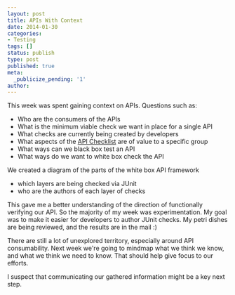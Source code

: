 ```yaml
---
layout: post
title: APIs With Context
date: 2014-01-30
categories:
- Testing
tags: []
status: publish
type: post
published: true
meta:
  _publicize_pending: '1'
author: 
---
```

This week was spent gaining context on APIs. Questions such as:

*   Who are the consumers of the APIs
*   What is the minimum viable check we want in place for a single API
*   What checks are currently being created by developers
*   What aspects of the [API Checklist](http://www.testinggeek.com/testing-restful-webservices-or-api-testing-remember-papas-be-sfo-deed-help-gc-and-dvla-pc) are of value to a specific group
*   What ways can we black box test an API
*   What ways do we want to white box check the API

We created a diagram of the parts of the white box API framework

+ which layers are being checked via JUnit
+ who are the authors of each layer of checks

This gave me a better understanding of the direction of functionally verifying our API. So the majority of my week was experimentation. My goal was to make it easier for developers to author JUnit checks. My petri dishes are being reviewed, and the results are in the mail :)

There are still a lot of unexplored territory, especially around API consumability. Next week we're going to mindmap what we think we know, and what we think we need to know. That should help give focus to our efforts.

I suspect that communicating our gathered information might be a key next step.